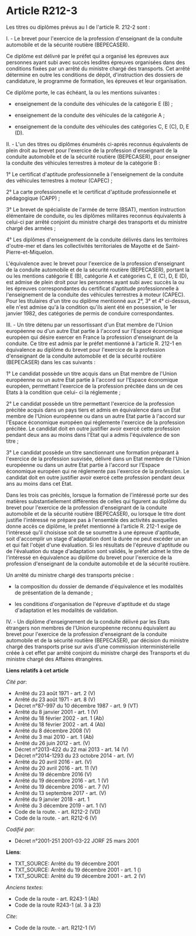 # Article R212-3

Les titres ou diplômes prévus au I de l'article R. 212-2 sont :

I. - Le brevet pour l'exercice de la profession d'enseignant de la conduite automobile et de la sécurité routière
(BEPECASER).

Ce diplôme est délivré par le préfet qui a organisé les épreuves aux personnes ayant subi avec succès lesdites épreuves
organisées dans des conditions fixées par un arrêté du ministre chargé des transports. Cet arrêté détermine en outre les
conditions de dépôt, d'instruction des dossiers de candidature, le programme de formation, les épreuves et leur organisation.

Ce diplôme porte, le cas échéant, la ou les mentions suivantes :

- enseignement de la conduite des véhicules de la catégorie E (B) ;

- enseignement de la conduite des véhicules de la catégorie A ;

- enseignement de la conduite des véhicules des catégories C, E (C), D, E (D).

II. - L'un des titres ou diplômes énumérés ci-après reconnus équivalents de plein droit au brevet pour l'exercice de la
profession d'enseignant de la conduite automobile et de la sécurité routière (BEPECASER), pour enseigner la conduite des
véhicules terrestres à moteur de la catégorie B :

1° Le certificat d'aptitude professionnelle à l'enseignement de la conduite des véhicules terrestres à moteur (CAPEC) ;

2° La carte professionnelle et le certificat d'aptitude professionnelle et pédagogique (CAPP) ;

3° Le brevet de spécialiste de l'armée de terre (BSAT), mention instruction élémentaire de conduite, ou les diplômes
militaires reconnus équivalents à celui-ci par arrêté conjoint du ministre chargé des transports et du ministre chargé des
armées ;

4° Les diplômes d'enseignement de la conduite délivrés dans les territoires d'outre-mer et dans les collectivités
territoriales de Mayotte et de Saint-Pierre-et-Miquelon.

L'équivalence avec le brevet pour l'exercice de la profession d'enseignant de la conduite automobile et de la sécurité
routière (BEPECASER), portant la ou les mentions catégorie E (B), catégorie A et catégories C, E (C), D, E (D), est admise de
plein droit pour les personnes ayant subi avec succès la ou les épreuves correspondantes du certificat d'aptitude
professionnelle à l'enseignement de la conduite des véhicules terrestres à moteur (CAPEC). Pour les titulaires d'un titre ou
diplôme mentionné aux 2°, 3° et 4° ci-dessus, elle n'est admise qu'à la condition qu'ils aient été en possession, le 1er
janvier 1982, des catégories de permis de conduire correspondantes.

III. - Un titre détenu par un ressortissant d'un Etat membre de l'Union européenne ou d'un autre Etat partie à l'accord sur
l'Espace économique européen qui désire exercer en France la profession d'enseignant de la conduite. Ce titre est admis par
le préfet mentionné à l'article R. 212-1 en équivalence au diplôme du brevet pour l'exercice de la profession d'enseignant de
la conduite automobile et de la sécurité routière (BEPECASER) dans les cas suivants :

1° Le candidat possède un titre acquis dans un Etat membre de l'Union européenne ou un autre Etat partie à l'accord sur
l'Espace économique européen, permettant l'exercice de la profession précitée dans un de ces Etats à la condition que celui-
ci la réglemente ;

2° Le candidat possède un titre permettant l'exercice de la profession précitée acquis dans un pays tiers et admis en
équivalence dans un Etat membre de l'Union européenne ou dans un autre Etat partie à l'accord sur l'Espace économique
européen qui réglemente l'exercice de la profession précitée. Le candidat doit en outre justifier avoir exercé cette
profession pendant deux ans au moins dans l'Etat qui a admis l'équivalence de son titre ;

3° Le candidat possède un titre sanctionnant une formation préparant à l'exercice de la profession susvisée, délivré dans un
Etat membre de l'Union européenne ou dans un autre Etat partie à l'accord sur l'Espace économique européen qui ne réglemente
pas l'exercice de la profession. Le candidat doit en outre justifier avoir exercé cette profession pendant deux ans au moins
dans cet Etat.

Dans les trois cas précités, lorsque la formation de l'intéressé porte sur des matières substantiellement différentes de
celles qui figurent au diplôme du brevet pour l'exercice de la profession d'enseignant de la conduite automobile et de la
sécurité routière (BEPECASER), ou lorsque le titre dont justifie l'intéressé ne prépare pas à l'ensemble des activités
auxquelles donne accès ce diplôme, le préfet mentionné à l'article R. 212-1 exige de l'intéressé qu'il choisisse soit de se
soumettre à une épreuve d'aptitude, soit d'accomplir un stage d'adaptation dont la durée ne peut excéder un an et qui fait
l'objet d'une évaluation. Si les résultats de l'épreuve d'aptitude ou de l'évaluation du stage d'adaptation sont validés, le
préfet admet le titre de l'intéressé en équivalence au diplôme du brevet pour l'exercice de la profession d'enseignant de la
conduite automobile et de la sécurité routière.

Un arrêté du ministre chargé des transports précise :

- la composition du dossier de demande d'équivalence et les modalités de présentation de la demande ;

- les conditions d'organisation de l'épreuve d'aptitude et du stage d'adaptation et les modalités de validation.

IV. - Un diplôme d'enseignement de la conduite délivré par les Etats étrangers non membres de l'Union européenne reconnu
équivalent au brevet pour l'exercice de la profession d'enseignant de la conduite automobile et de la sécurité routière
(BEPECASER), par décision du ministre chargé des transports prise sur avis d'une commission interministérielle créée à cet
effet par arrêté conjoint du ministre chargé des Transports et du ministre chargé des Affaires étrangères.

**Liens relatifs à cet article**

_Cité par_:

  - Arrêté du 23 août 1971 - art. 2 (V)
  - Arrêté du 23 août 1971 - art. 8 (V)
  - Décret n°87-997 du 10 décembre 1987 - art. 9 (VT)
  - Arrêté du 8 janvier 2001 - art. 1 (V)
  - Arrêté du 18 février 2002 - art. 1 (Ab)
  - Arrêté du 18 février 2002 - art. 4 (Ab)
  - Arrêté du 8 décembre 2008 (V)
  - Arrêté du 3 mai 2010 - art. 1 (Ab)
  - Arrêté du 26 juin 2012 - art. (V)
  - Décret n°2013-422 du 22 mai 2013 - art. 14 (V)
  - Décret n°2014-1293 du 23 octobre 2014 - art. (V)
  - Arrêté du 20 avril 2016 - art. (V)
  - Arrêté du 20 avril 2016 - art. 11 (V)
  - Arrêté du 19 décembre 2016 (V)
  - Arrêté du 19 décembre 2016 - art. 1 (V)
  - Arrêté du 19 décembre 2016 - art. 7 (V)
  - Arrêté du 13 septembre 2017 - art. (V)
  - Arrêté du 9 janvier 2018 - art. 1
  - Arrêté du 3 décembre 2019 - art. 1 (V)
  - Code de la route. - art. R212-2 (VD)
  - Code de la route. - art. R212-6 (V)

_Codifié par_:

  - Décret n°2001-251 2001-03-22 JORF 25 mars 2001

**Liens**:

  - TXT_SOURCE: Arrêté du 19 décembre 2001
  - TXT_SOURCE: Arrêté du 19 décembre 2001 - art. 1 ()
  - TXT_SOURCE: Arrêté du 19 décembre 2001 - art. 2 (V)

_Anciens textes_:

  - Code de la route - art. R243-1 (Ab)
  - Code de la route R243-1 (al. 3 à 23)

_Cite_:

  - Code de la route. - art. R212-1 (V)

